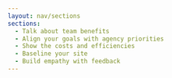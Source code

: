 ```yaml
---
layout: nav/sections
sections:
  - Talk about team benefits
  - Align your goals with agency priorities
  - Show the costs and efficiencies
  - Baseline your site
  - Build empathy with feedback
---
```

